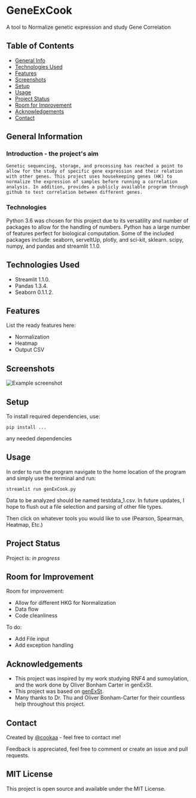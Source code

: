 # GeneExCook

A tool to Normalize genetic expression and study Gene Correlation
<!-- TODO Live demo [_here_](https://www.youtube.com).  -->

## Table of Contents
* [General Info](#general-information)
* [Technologies Used](#technologies-used)
* [Features](#features)
* [Screenshots](#screenshots)
* [Setup](#setup)
* [Usage](#usage)
* [Project Status](#project-status)
* [Room for Improvement](#room-for-improvement)
* [Acknowledgements](#acknowledgements)
* [Contact](#contact)
<!-- * [License](#license) -->


## General Information
<!-- - Provide general information about your project here.
- What problem does it (intend to) solve?
- What is the purpose of your project?
- Why did you undertake it? -->

### Introduction - the project's aim
	Genetic sequencing, storage, and processing has reached a point to allow for the study of specific gene expression and their relation with other genes. This project uses housekeeping genes (HK) to normalize the expression of samples before running a correlation analysis. In addition, provides a publicly available program through github to test correlation between different genes.

### Technologies
Python 3.6 was chosen for this project due to its versatility and number of packages to allow for the handling of numbers. Python has a large number of features perfect for biological computation. Some of the included packages include: seaborn, serveItUp, plotly, and sci-kit, sklearn. scipy, numpy, and pandas and streamlit 1.1.0. 



## Technologies Used
- Streamlit 1.1.0.
- Pandas 1.3.4.
- Seaborn 0.1.1.2.


## Features
List the ready features here:
- Normalization
- Heatmap
- Output CSV


## Screenshots
![Example screenshot](./img/screenshot.png)
<!-- If you have screenshots you'd like to share, include them here. -->


## Setup
<!-- What are the project requirements/dependencies? Where are they listed? A requirements.txt or a Pipfile.lock file perhaps? Where is it located?

Proceed to describe how to install / setup one's local environment / get started with the project. -->

To install required dependencies, use:
```
pip install ...
```
any needed dependencies 

## Usage
In order to run the program navigate to the home location of the program and simply use the terminal and run:
```
streamlit run genExCook.py
```
Data to be analyzed should be named testdata_1.csv. In future updates, I hope to flush out a file selection and parsing of other file types.

Then click on whatever tools you would like to use (Pearson, Spearman, Heatmap, Etc.)


<!-- ![Data Flowchart](./images/flowchart.jpg) -->


## Project Status
Project is: _in progress_


## Room for Improvement

Room for improvement:
- Allow for different HKG for Normalization
- Data flow
- Code cleanliness 

To do:
- Add File input
- Add exception handling


## Acknowledgements
- This project was inspired by my work studying RNF4 and sumoylation, and the work done by Oliver Bonham Carter in genExSt.
- This project was based on [genExSt](https://github.com/developmentAC/genExSt).
- Many thanks to Dr. Thu and Oliver Bonham-Carter for their countless help throughout this project.


## Contact
Created by [@cookaa](https://www.linkedin.com/in/biocook/) - feel free to contact me!

Feedback is appreciated, feel free to comment or create an issue and pull requests.


<!-- Optional -->
## MIT License
This project is open source and available under the MIT License.


